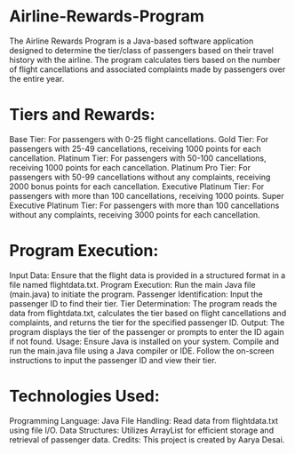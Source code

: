 # Airline-Rewards-Program
The Airline Rewards Program is a Java-based software application designed to determine the tier/class of passengers based on their travel history with the airline. The program calculates tiers based on the number of flight cancellations and associated complaints made by passengers over the entire year.

# Tiers and Rewards:
Base Tier: For passengers with 0-25 flight cancellations.
Gold Tier: For passengers with 25-49 cancellations, receiving 1000 points for each cancellation.
Platinum Tier: For passengers with 50-100 cancellations, receiving 1000 points for each cancellation.
Platinum Pro Tier: For passengers with 50-99 cancellations without any complaints, receiving 2000 bonus points for each cancellation.
Executive Platinum Tier: For passengers with more than 100 cancellations, receiving 1000 points.
Super Executive Platinum Tier: For passengers with more than 100 cancellations without any complaints, receiving 3000 points for each cancellation.

# Program Execution:
Input Data: Ensure that the flight data is provided in a structured format in a file named flightdata.txt.
Program Execution: Run the main Java file (main.java) to initiate the program.
Passenger Identification: Input the passenger ID to find their tier.
Tier Determination: The program reads the data from flightdata.txt, calculates the tier based on flight cancellations and complaints, and returns the tier for the specified passenger ID.
Output: The program displays the tier of the passenger or prompts to enter the ID again if not found.
Usage:
Ensure Java is installed on your system.
Compile and run the main.java file using a Java compiler or IDE.
Follow the on-screen instructions to input the passenger ID and view their tier.

# Technologies Used:
Programming Language: Java
File Handling: Read data from flightdata.txt using file I/O.
Data Structures: Utilizes ArrayList for efficient storage and retrieval of passenger data.
Credits:
This project is created by Aarya Desai.
